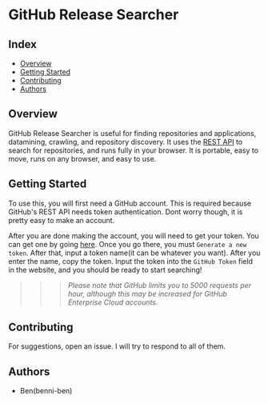 # GitHub Release Searcher
## Index
  - [Overview](#overview) 
  - [Getting Started](#getting-started)
  - [Contributing](#contributing)
  - [Authors](#authors)

## Overview

GitHub Release Searcher is useful for finding repositories and applications, datamining, crawling, and repository discovery. It uses the [REST API](https://docs.github.com/rest) to search for repositories, and runs fully in your browser. It is portable, easy to move, runs on any browser, and easy to use. 

## Getting Started

To use this, you will first need a GitHub account. This is required because GitHub's REST API needs token authentication. Dont worry though, it is pretty easy to make an account. 

After you are done making the account, you will need to get your token. You can get one by going [here](https://github.com/settings/personal-access-tokens). Once you go there, you must `Generate a new token`. After that, input a token name(it can be whatever you want). After you enter the name, copy the token. Input the token into the `GitHub Token` field in the website, and you should be ready to start searching! 

>>> *Please note that GitHub limits you to 5000 requests per hour, although this may be increased for GitHub Enterprise Cloud accounts.*

## Contributing
<!-- Write the way to contribute -->
For suggestions, open an issue. I will try to respond to all of them.

## Authors
 - Ben(benni-ben)